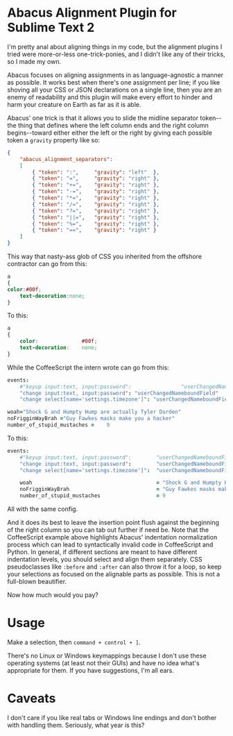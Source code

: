 Abacus Alignment Plugin for Sublime Text 2
================

I'm pretty anal about aligning things in my code, but the alignment plugins I tried were more-or-less one-trick-ponies, and I didn't like any of their tricks, so I made my own.

Abacus focuses on aligning assignments in as language-agnostic a manner as possible. It works best when there's one assignment per line; if you like shoving all your CSS or JSON declarations on a single line, then you are an enemy of readability and this plugin will make every effort to hinder and harm your creature on Earth as far as it is able.

Abacus' one trick is that it allows you to slide the midline separator token--the thing that defines where the left column ends and the right column begins--toward either either the left or the right by giving each possible token a `gravity` property like so:

``` json
{
    "abacus_alignment_separators": 
    [    
        { "token": ":",     "gravity": "left"  },
        { "token": "=",     "gravity": "right" },
        { "token": "+=",    "gravity": "right" },
        { "token": "-=",    "gravity": "right" },
        { "token": "*=",    "gravity": "right" },
        { "token": "/=",    "gravity": "right" },
        { "token": "?=",    "gravity": "right" },
        { "token": "||=",   "gravity": "right" },
        { "token": "%=",    "gravity": "right" },
        { "token": "==",    "gravity": "right" }
    ]
}
```

This way that nasty-ass glob of CSS you inherited from the offshore contractor can go from this:

``` css
a 
{
color:#00f;
    text-decoration:none;
}
```

To this:

``` css
a 
{
    color:              #00f;
    text-decoration:    none;
}
```

While the CoffeeScript the intern wrote can go from this:

``` CoffeeScript
events:
    #"keyup input:text, input:password":                "userChangedNameboundField"
    "change input:text, input:password": "userChangedNameboundField"
    "change select[name='settings.timezone']": "userChangedNameboundField"

woah="Shock G and Humpty Hump are actually Tyler Durden"
noFrigginWayBrah ="Guy Fawkes masks make you a hacker"
number_of_stupid_mustaches =    9
```

To this:

``` CoffeeScript
events:
    #"keyup input:text, input:password":        "userChangedNameboundField"
    "change input:text, input:password":        "userChangedNameboundField"
    "change select[name='settings.timezone']":  "userChangedNameboundField"

    woah                                        = "Shock G and Humpty Hump are actually Tyler Durden"
    noFrigginWayBrah                            = "Guy Fawkes masks make you a hacker"
    number_of_stupid_mustaches                  = 9
```

All with the same config.

And it does its best to leave the insertion point flush against the beginning of the right column so you can tab out further if need be. Note that the CoffeeScript example above highlights Abacus' indentation normalization process which can lead to syntactically invalid code in CoffeeScript and Python. In general, if different sections are meant to have different indentation levels, you should select and align them separately. CSS pseudoclasses like ``:before`` and ``:after`` can also throw it for a loop, so keep your selections as focused on the alignable parts as possible. This is not a full-blown beautifier. 

Now how much would you pay?

Usage
============

Make a selection, then `command + control + ]`.

There's no Linux or Windows keymappings because I don't use these operating systems (at least not their GUIs) and have no idea what's appropriate for them. If you have suggestions, I'm all ears. 

Caveats
============

I don't care if you like real tabs or Windows line endings and don't bother with handling them. Seriously, what year is this? 
